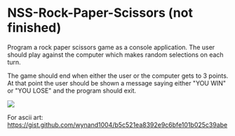 # NSS-Rock-Paper-Scissors (not finished)

Program a rock paper scissors game as a console application. The user should play against the computer which makes random selections on each turn.

The game should end when either the user or the computer gets to 3 points. At that point the user should be shown a message saying either "YOU WIN" or "YOU LOSE" and the program should exit.

![](./assets/rock_paper_scissors.gif)

For ascii art:
https://gist.github.com/wynand1004/b5c521ea8392e9c6bfe101b025c39abe
